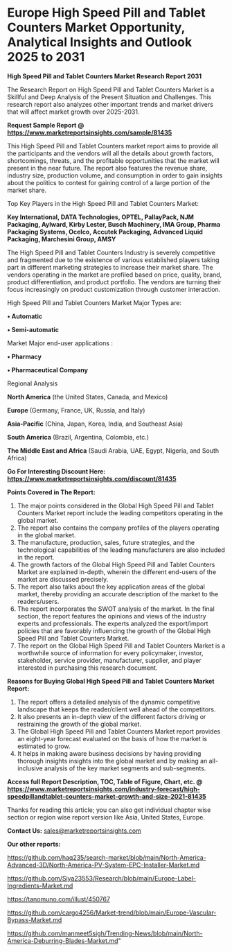 # Europe High Speed Pill and Tablet Counters Market Opportunity, Analytical Insights and Outlook 2025 to 2031

<strong>High Speed Pill and Tablet Counters Market Research Report 2031</strong>

The Research Report on High Speed Pill and Tablet Counters Market is a Skillful and Deep Analysis of the Present Situation and Challenges. This research report also analyzes other important trends and market drivers that will affect market growth over 2025-2031.

<strong>Request Sample Report @ <a href=https://www.marketreportsinsights.com/sample/81435>https://www.marketreportsinsights.com/sample/81435</a></strong>

This High Speed Pill and Tablet Counters market report aims to provide all the participants and the vendors will all the details about growth factors, shortcomings, threats, and the profitable opportunities that the market will present in the near future. The report also features the revenue share, industry size, production volume, and consumption in order to gain insights about the politics to contest for gaining control of a large portion of the market share.

Top Key Players in the High Speed Pill and Tablet Counters Market:

<strong>Key International, DATA Technologies, OPTEL, PallayPack, NJM Packaging, Aylward, Kirby Lester, Busch Machinery, IMA Group, Pharma Packaging Systems, Ocelco, Accutek Packaging, Advanced Liquid Packaging, Marchesini Group, AMSY</strong>

The High Speed Pill and Tablet Counters Industry is severely competitive and fragmented due to the existence of various established players taking part in different marketing strategies to increase their market share. The vendors operating in the market are profiled based on price, quality, brand, product differentiation, and product portfolio. The vendors are turning their focus increasingly on product customization through customer interaction.

High Speed Pill and Tablet Counters Market Major Types are:

<strong>• Automatic

• Semi-automatic</strong>

Market Major end-user applications :

<strong>• Pharmacy

• Pharmaceutical Company</strong>

Regional Analysis

</u><strong><b>North America</b></strong> (the United States, Canada, and Mexico)

<strong><b>Europe </b></strong>(Germany, France, UK, Russia, and Italy)

<strong><b>Asia-Pacific</b></strong> (China, Japan, Korea, India, and Southeast Asia)

<strong><b>South America</b></strong> (Brazil, Argentina, Colombia, etc.)

<strong><b>The Middle East and Africa</b></strong> (Saudi Arabia, UAE, Egypt, Nigeria, and South Africa)

<strong>Go For Interesting Discount Here: <a href=https://www.marketreportsinsights.com/discount/81435>https://www.marketreportsinsights.com/discount/81435</a></strong>

<strong>Points Covered in The Report:</strong>
<ol>
  <li>The major points considered in the Global High Speed Pill and Tablet Counters Market report include the leading competitors operating in the global market.</li>
  <li>The report also contains the company profiles of the players operating in the global market.</li>
  <li>The manufacture, production, sales, future strategies, and the technological capabilities of the leading manufacturers are also included in the report.</li>
  <li>The growth factors of the Global High Speed Pill and Tablet Counters Market are explained in-depth, wherein the different end-users of the market are discussed precisely.</li>
  <li>The report also talks about the key application areas of the global market, thereby providing an accurate description of the market to the readers/users.</li>
  <li>The report incorporates the SWOT analysis of the market. In the final section, the report features the opinions and views of the industry experts and professionals. The experts analyzed the export/import policies that are favorably influencing the growth of the Global High Speed Pill and Tablet Counters Market.</li>
  <li>The report on the Global High Speed Pill and Tablet Counters Market is a worthwhile source of information for every policymaker, investor, stakeholder, service provider, manufacturer, supplier, and player interested in purchasing this research document.</li>
</ol>
<strong>Reasons for Buying Global High Speed Pill and Tablet Counters Market Report:</strong>

<ol>
  <li>The report offers a detailed analysis of the dynamic competitive landscape that keeps the reader/client well ahead of the competitors.</li>
  <li>It also presents an in-depth view of the different factors driving or restraining the growth of the global market.</li>
  <li>The Global High Speed Pill and Tablet Counters Market report provides an eight-year forecast evaluated on the basis of how the market is estimated to grow.</li>
  <li>It helps in making aware business decisions by having providing thorough insights insights into the global market and by making an all-inclusive analysis of the key market segments and sub-segments.</li>
</ol>
<strong>Access full Report Description, TOC, Table of Figure, Chart, etc. @ <a href=https://www.marketreportsinsights.com/industry-forecast/high-speedpillandtablet-counters-market-growth-and-size-2021-81435>https://www.marketreportsinsights.com/industry-forecast/high-speedpillandtablet-counters-market-growth-and-size-2021-81435</a></strong>


Thanks for reading this article; you can also get individual chapter wise section or region wise report version like Asia, United States, Europe.

<strong>Contact Us:</strong>
sales@marketreportsinsights.com

<strong>Our other reports:</strong>

<a href=https://github.com/haq235/search-market/blob/main/North-America-Advanced-3D/North-America-PV-System-EPC-Installer-Market.md>https://github.com/haq235/search-market/blob/main/North-America-Advanced-3D/North-America-PV-System-EPC-Installer-Market.md</a>

<a href=https://github.com/Siya23553/Research/blob/main/Europe-Label-Ingredients-Market.md>https://github.com/Siya23553/Research/blob/main/Europe-Label-Ingredients-Market.md</a>

<a href=https://tanomuno.com/illust/450767>https://tanomuno.com/illust/450767</a>

<a href=https://github.com/cargo4256/Market-trend/blob/main/Europe-Vascular-Bypass-Market.md>https://github.com/cargo4256/Market-trend/blob/main/Europe-Vascular-Bypass-Market.md</a>

<a href=https://github.com/manmeet5sigh/Trending-News/blob/main/North-America-Deburring-Blades-Market.md>https://github.com/manmeet5sigh/Trending-News/blob/main/North-America-Deburring-Blades-Market.md</a>"
